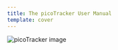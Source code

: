 ```yaml
---
title: The picoTracker User Manual
template: cover
---
```


![picoTracker image](image/picotracker-assembled-smaller.png)